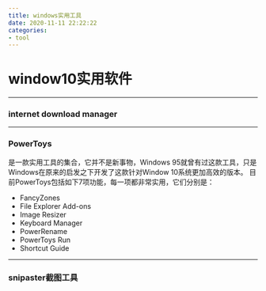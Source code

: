 ```yaml
---
title: windows实用工具
date: 2020-11-11 22:22:22
categories:
- tool
---
```

# window10实用软件
---
### internet download manager

---

### PowerToys
是一款实用工具的集合，它并不是新事物，Windows 95就曾有过这款工具，只是Windows在原来的启发之下开发了这款针对Window 10系统更加高效的版本。
目前PowerToys包括如下7项功能，每一项都非常实用，它们分别是：

* FancyZones
* File Explorer Add-ons
* Image Resizer
* Keyboard Manager
* PowerRename
* PowerToys Run
* Shortcut Guide
---
### snipaster截图工具
